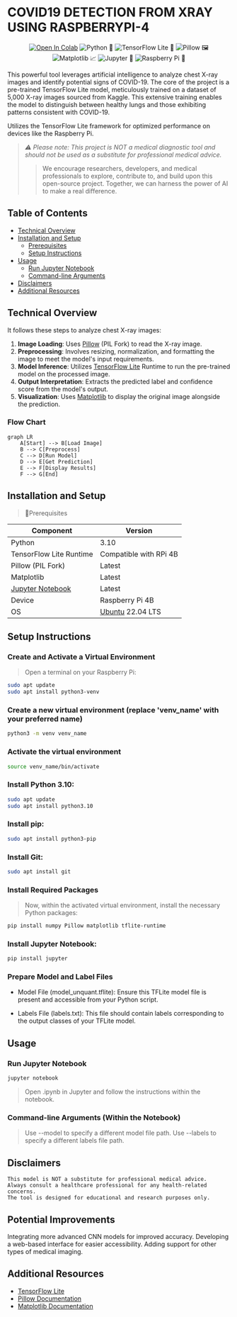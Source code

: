 
# COVID19 DETECTION FROM XRAY USING RASPBERRYPI-4

<p align="center">
<a href="https://colab.research.google.com/github/yourusername/chestscanai"><img src="https://colab.research.google.com/assets/colab-badge.svg" alt="Open In Colab"></a>
<img src="https://img.shields.io/badge/python-3.10%2B-blue?logo=python" alt="Python 🐍">
<img src="https://img.shields.io/badge/TensorFlow%20Lite%20Runtime-RPi%204B-green?logo=tensorflow" alt="TensorFlow Lite 🧠">
<img src="https://img.shields.io/badge/Pillow-Latest-yellow?logo=pypi" alt="Pillow 🖼️">
<img src="https://img.shields.io/badge/Matplotlib-Latest-orange?logo=matplotlib" alt="Matplotlib 📈">
<img src="https://img.shields.io/badge/Jupyter%20Notebook-Latest-red?logo=jupyter" alt="Jupyter 📓">
<img src="https://img.shields.io/badge/Device-Raspberry%20Pi%204B-lightgrey?logo=Raspberry%20Pi" alt="Raspberry Pi 🍓">
</p>

This powerful tool leverages artificial intelligence to analyze chest X-ray images and identify potential signs of COVID-19. The core of the project is a pre-trained TensorFlow Lite model, meticulously trained on a dataset of 5,000 X-ray images sourced from Kaggle. This extensive training enables the model to distinguish between healthy lungs and those exhibiting patterns consistent with COVID-19.

Utilizes the TensorFlow Lite framework for optimized performance on devices like the Raspberry Pi.

>*⚠️ Please note: This project is NOT a medical diagnostic tool and should not be used as a substitute for professional medical advice.*
>>  We encourage researchers, developers, and medical professionals to explore, contribute to, and build upon this open-source project. Together, we can harness the 
     power of AI to make a real difference.


## Table of Contents

* [Technical Overview](#how-it-works-technical-overview)
 * [Installation and Setup](#installation-and-setup)
    - [Prerequisites](#prerequisites)
    - [Setup Instructions](#setup-instructions)
* [Usage](#usage)
    - [Run Jupyter Notebook](#run-jupyter-notebook)
    - [Command-line Arguments](#command-line-arguments)
* [Disclaimers](#disclaimers)
* [Additional Resources](#additional-resources)


## Technical Overview

It follows these steps to analyze chest X-ray images:

1. **Image Loading**: Uses [Pillow](https://pillow.readthedocs.io/en/stable/) (PIL Fork) to read the X-ray image.
2. **Preprocessing**: Involves resizing, normalization, and formatting the image to meet the model's input requirements.
3. **Model Inference**: Utilizes [TensorFlow Lite](https://www.tensorflow.org/lite) Runtime to run the pre-trained model on the processed image.
4. **Output Interpretation**: Extracts the predicted label and confidence score from the model's output.
5. **Visualization**: Uses [Matplotlib](https://matplotlib.org/stable/contents.html) to display the original image alongside the prediction.

### Flow Chart

```mermaid
graph LR
    A[Start] --> B[Load Image]
    B --> C[Preprocess]
    C --> D[Run Model]
    D --> E[Get Prediction]
    E --> F[Display Results]
    F --> G[End]
```

## Installation and Setup

> 🧩Prerequisites

| Component               | Version               |
|-------------------------|-----------------------|
| Python                  | 3.10                  |
| TensorFlow Lite Runtime | Compatible with RPi 4B |
| Pillow (PIL Fork)       | Latest                |
| Matplotlib              | Latest                |
| [Jupyter Notebook](#run-jupyter-notebook)       | Latest                |
| Device                  | Raspberry Pi 4B       |
| OS                      | [Ubuntu](https://ubuntu.com/download/raspberry-pi) 22.04 LTS      |


## Setup Instructions

### Create and Activate a Virtual Environment

> Open a terminal on your Raspberry Pi:

```bash
sudo apt update
sudo apt install python3-venv
```

### Create a new virtual environment (replace 'venv_name' with your preferred name)
```bash
python3 -m venv venv_name
```

### Activate the virtual environment
```bash
source venv_name/bin/activate
```
### Install Python 3.10:

 ```bash
sudo apt update
sudo apt install python3.10
```

### Install pip:

```bash
sudo apt install python3-pip
```

### Install Git:

```bash
sudo apt install git
```
### Install Required Packages

> Now, within the activated virtual environment, install the necessary Python packages:

```bash
pip install numpy Pillow matplotlib tflite-runtime
```

### Install Jupyter Notebook:

```bash
pip install jupyter
```

### Prepare Model and Label Files
- Model File (model_unquant.tflite): Ensure this TFLite model file is present and accessible from your Python script.

- Labels File (labels.txt): This file should contain labels corresponding to the output classes of your TFLite model. 


## Usage

### Run Jupyter Notebook

```bash
jupyter notebook
```

> Open .ipynb in Jupyter and follow the instructions within the notebook.

### Command-line Arguments (Within the Notebook)

>Use --model to specify a different model file path.
>Use --labels to specify a different labels file path.


## Disclaimers
    This model is NOT a substitute for professional medical advice.
    Always consult a healthcare professional for any health-related concerns.
    The tool is designed for educational and research purposes only.


## Potential Improvements
  Integrating more advanced CNN models for improved accuracy.
  Developing a web-based interface for easier accessibility.
  Adding support for other types of medical imaging.

## Additional Resources
- [TensorFlow Lite](https://www.tensorflow.org/lite)
- [Pillow Documentation](https://pillow.readthedocs.io/en/stable/)
- [Matplotlib Documentation](https://matplotlib.org/stable/contents.html)

